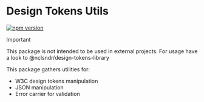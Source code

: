 # Design Tokens Utils

[![npm version](https://badge.fury.io/js/@nclsndr%2Fdesign-tokens-utils.svg)](https://www.npmjs.com/package/@nclsndr/design-tokens-utils)

> [!IMPORTANT]
> This package is not intended to be used in external projects.
> For usage have a look to @nclsndr/design-tokens-library

This package gathers utilities for:
- W3C design tokens manipulation
- JSON manipulation
- Error carrier for validation
